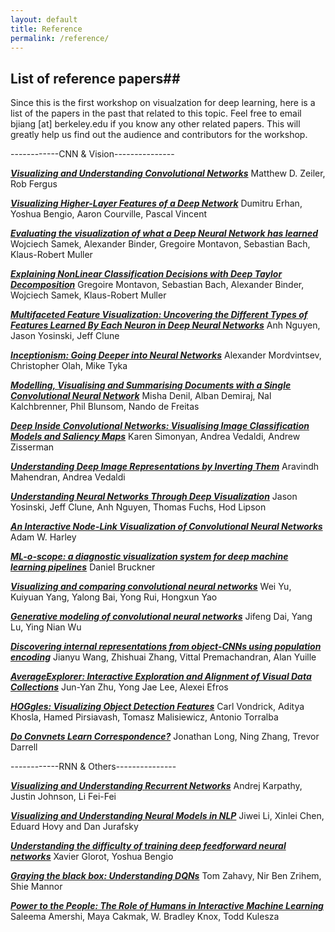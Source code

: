 ```yaml
---
layout: default
title: Reference
permalink: /reference/
---
```


## List of reference papers##

Since this is the first workshop on visualzation for deep learning, here is a list of the papers in the past that related to this topic. 
Feel free to email bjiang [at] berkeley.edu if you know any other related papers. This will greatly help us find out the audience and contributors for the workshop. 

------------CNN & Vision---------------

***[Visualizing and Understanding Convolutional Networks]***
Matthew D. Zeiler, Rob Fergus

***[Visualizing Higher-Layer Features of a Deep Network]***
Dumitru Erhan, Yoshua Bengio, Aaron Courville, Pascal Vincent

***[Evaluating the visualization of what a Deep Neural Network has learned]***
Wojciech Samek, Alexander Binder, Gregoire Montavon, Sebastian Bach,  Klaus-Robert Muller

***[Explaining NonLinear Classification Decisions with Deep Taylor Decomposition]***
Gregoire Montavon, Sebastian Bach, Alexander Binder, Wojciech Samek, Klaus-Robert Muller

***[Multifaceted Feature Visualization: Uncovering the Different Types of Features Learned By Each Neuron in Deep Neural Networks]***
Anh Nguyen, Jason Yosinski, Jeff Clune

***[Inceptionism: Going Deeper into Neural Networks]*** 
Alexander Mordvintsev, Christopher Olah,  Mike Tyka

***[Modelling, Visualising and Summarising Documents with a Single Convolutional Neural Network]***
Misha Denil, Alban Demiraj, Nal Kalchbrenner, Phil Blunsom, Nando de Freitas

***[Deep Inside Convolutional Networks: Visualising Image Classification Models and Saliency Maps]***
Karen Simonyan, Andrea Vedaldi, Andrew Zisserman

***[Understanding Deep Image Representations by Inverting Them]***
Aravindh Mahendran, Andrea Vedaldi

***[Understanding Neural Networks Through Deep Visualization]***
Jason Yosinski, Jeff Clune, Anh Nguyen, Thomas Fuchs, Hod Lipson

***[An Interactive Node-Link Visualization of Convolutional Neural Networks]***
Adam W. Harley

***[ML-o-scope: a diagnostic visualization system for deep machine learning pipelines]***
Daniel Bruckner

***[Visualizing and comparing convolutional neural networks]***
Wei Yu, Kuiyuan Yang, Yalong Bai, Yong Rui, Hongxun Yao

***[Generative modeling of convolutional neural networks]***
Jifeng Dai, Yang Lu, Ying Nian Wu

***[Discovering internal representations from object-CNNs using population encoding]***
Jianyu Wang, Zhishuai Zhang, Vittal Premachandran, Alan Yuille

***[AverageExplorer: Interactive Exploration and Alignment of Visual Data Collections]***
Jun-Yan Zhu, Yong Jae Lee, Alexei Efros

***[HOGgles: Visualizing Object Detection Features]***
Carl Vondrick, Aditya Khosla, Hamed Pirsiavash, Tomasz Malisiewicz, Antonio Torralba

***[Do Convnets Learn Correspondence?]***
Jonathan Long, Ning Zhang, Trevor Darrell


------------RNN & Others---------------

***[Visualizing and Understanding Recurrent Networks]***
Andrej Karpathy, Justin Johnson, Li Fei-Fei

***[Visualizing and Understanding Neural Models in NLP]***
Jiwei Li, Xinlei Chen, Eduard Hovy and Dan Jurafsky

***[Understanding the difficulty of training deep feedforward neural networks]***
Xavier Glorot, Yoshua Bengio

***[Graying the black box: Understanding DQNs]***
Tom Zahavy, Nir Ben Zrihem, Shie Mannor 

***[Power to the People: The Role of Humans in Interactive Machine Learning]***
Saleema Amershi, Maya Cakmak, W. Bradley Knox, Todd Kulesza



[Multifaceted Feature Visualization: Uncovering the Different Types of Features Learned By Each Neuron in Deep Neural Networks]: http://arxiv.org/pdf/1602.03616v1.pdf

[Modelling, Visualising and Summarising Documents with a Single Convolutional Neural Network]:http://arxiv.org/pdf/1406.3830v1.pdf


[Deep Inside Convolutional Networks: Visualising Image Classification Models and Saliency Maps]: http://arxiv.org/pdf/1312.6034.pdf

[Understanding Deep Image Representations by Inverting Them]:http://www.robots.ox.ac.uk/~vedaldi//assets/pubs/mahendran15understanding.pdf


[Visualizing Higher-Layer Features of a Deep Network]:http://igva2012.wikispaces.asu.edu/file/view/Erhan+2009+Visualizing+higher+layer+features+of+a+deep+network.pdf


[Visualizing and Understanding Convolutional Networks]:https://www.cs.nyu.edu/~fergus/papers/zeilerECCV2014.pdf


[Understanding Neural Networks Through Deep Visualization]:http://arxiv.org/abs/1506.06579


[An Interactive Node-Link Visualization of Convolutional Neural Networks]:http://link.springer.com/chapter/10.1007/978-3-319-27857-5_77

[ML-o-scope: a diagnostic visualization system for deep machine learning pipelines]:http://www.eecs.berkeley.edu/Pubs/TechRpts/2014/EECS-2014-99.pdf

[Visualizing and comparing convolutional neural networks]:http://arxiv.org/pdf/1412.6631v2.pdf

[Generative modeling of convolutional neural networks]:http://arxiv.org/pdf/1412.6296v2.pdf

[Discovering internal representations from object-CNNs using population encoding]:http://arxiv.org/pdf/1511.06855v2.pdf

[Visualizing and Understanding Recurrent Networks]:http://arxiv.org/pdf/1506.02078v2.pdf

[Understanding the difficulty of training deep feedforward neural networks]:http://jmlr.org/proceedings/papers/v9/glorot10a/glorot10a.pdf

[Visualizing and Understanding Neural Models in NLP]:http://arxiv.org/pdf/1506.01066v2.pdf

[Graying the black box: Understanding DQNs]:http://arxiv.org/pdf/1602.02658v3.pdf

[Evaluating the visualization of what a Deep Neural Network has learned]: http://arxiv.org/pdf/1509.06321v1.pdf

[Inceptionism: Going Deeper into Neural Networks]: http://googleresearch.blogspot.ch/2015/06/inceptionism-going-deeper-into-neural.html

[AverageExplorer: Interactive Exploration and Alignment of Visual Data Collections]: http://www.eecs.berkeley.edu/~junyanz/projects/averageExplorer/

[HOGgles: Visualizing Object Detection Features]: http://web.mit.edu/vondrick/ihog/

[Do Convnets Learn Correspondence?]: https://papers.nips.cc/paper/5420-do-convnets-learn-correspondence.pdf

[Power to the People: The Role of Humans in Interactive Machine Learning]: http://research.microsoft.com/en-us/um/people/samershi/papers/amershi_AIMagazine2014.pdf

[Explaining NonLinear Classification Decisions with Deep Taylor Decomposition]: http://arxiv.org/pdf/1512.02479v1.pdf
